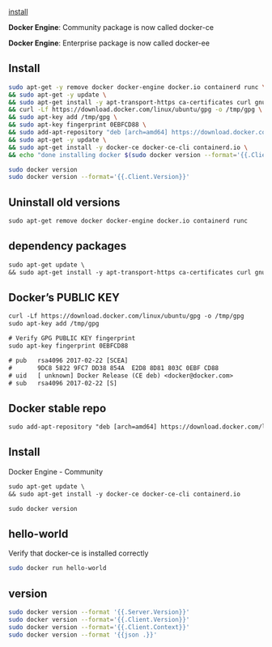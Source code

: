 [install](https://docs.docker.com/engine/install/ubuntu/)

**Docker Engine**: Community package is now called docker-ce

**Docker Engine**: Enterprise package is now called docker-ee


## Install
```bash
sudo apt-get -y remove docker docker-engine docker.io containerd runc \
&& sudo apt-get -y update \
&& sudo apt-get install -y apt-transport-https ca-certificates curl gnupg2 software-properties-common \
&& curl -Lf https://download.docker.com/linux/ubuntu/gpg -o /tmp/gpg \
&& sudo apt-key add /tmp/gpg \
&& sudo apt-key fingerprint 0EBFCD88 \
&& sudo add-apt-repository "deb [arch=amd64] https://download.docker.com/linux/ubuntu $(lsb_release -cs) stable" \
&& sudo apt-get -y update \
&& sudo apt-get install -y docker-ce docker-ce-cli containerd.io \
&& echo "done installing docker $(sudo docker version --format='{{.Client.Version}}')"

sudo docker version
sudo docker version --format='{{.Client.Version}}'
```


## Uninstall old versions
```txt
sudo apt-get remove docker docker-engine docker.io containerd runc
```


## dependency packages
```txt
sudo apt-get update \
&& sudo apt-get install -y apt-transport-https ca-certificates curl gnupg2 software-properties-common
```


## Docker’s PUBLIC KEY
```txt
curl -Lf https://download.docker.com/linux/ubuntu/gpg -o /tmp/gpg
sudo apt-key add /tmp/gpg

# Verify GPG PUBLIC KEY fingerprint
sudo apt-key fingerprint 0EBFCD88

# pub   rsa4096 2017-02-22 [SCEA]
#       9DC8 5822 9FC7 DD38 854A  E2D8 8D81 803C 0EBF CD88
# uid   [ unknown] Docker Release (CE deb) <docker@docker.com>
# sub   rsa4096 2017-02-22 [S]
```


## Docker stable repo
```txt
sudo add-apt-repository "deb [arch=amd64] https://download.docker.com/linux/ubuntu $(lsb_release -cs) stable"
```


## Install
Docker Engine - Community
```txt
sudo apt-get update \
&& sudo apt-get install -y docker-ce docker-ce-cli containerd.io

sudo docker version
```


## hello-world
Verify that docker-ce is installed correctly
```bash
sudo docker run hello-world
```

## version
```bash
sudo docker version --format '{{.Server.Version}}'
sudo docker version --format='{{.Client.Version}}'
sudo docker version --format='{{.Client.Context}}'
sudo docker version --format '{{json .}}'
```
